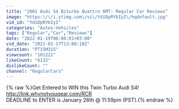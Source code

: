 ```yaml
---
title: "2001 Audi S4 Biturbo Quattro 6MT: Regular Car Reviews"
image: "https:\/\/i.ytimg.com\/vi\/YdiDpRYbIyI\/hqdefault.jpg"
vid_id: "YdiDpRYbIyI"
categories: "Autos-Vehicles"
tags: ["Regular","Car","Reviews"]
date: "2022-01-19T06:08:01+03:00"
vid_date: "2022-01-17T13:00:18Z"
duration: "PT15M31S"
viewcount: "101221"
likeCount: "6132"
dislikeCount: ""
channel: "RegularCars"
---
```

{% raw %}Get Entered to WIN this Twin Turbo Audi S4!<br /><a rel="nofollow" target="blank" href="http://link.whynotyougear.com/RCR">http://link.whynotyougear.com/RCR</a><br />DEADLINE to ENTER is January 26th @ 11:59pm (PST).{% endraw %}
